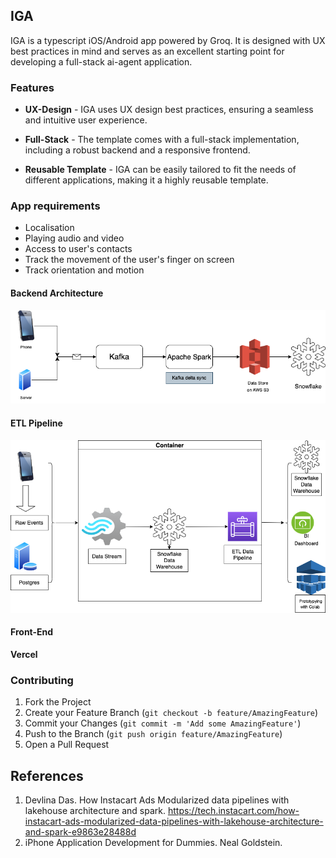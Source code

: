 ## IGA

IGA is a typescript iOS/Android app powered by Groq. It is designed with UX best practices in mind and serves as an excellent starting point for developing a full-stack ai-agent application. 

### Features

* **UX-Design** - IGA uses UX design best practices, ensuring a seamless and intuitive user experience.

* **Full-Stack** - The template comes with a full-stack implementation, including a robust backend and a responsive frontend. 

* **Reusable Template** - IGA can be easily tailored to fit the needs of different applications, making it a highly reusable template.

### App requirements
* Localisation
* Playing audio and video
* Access to user's contacts
* Track the movement of the user's finger on screen
* Track orientation and motion
  

#### Backend Architecture

![Backend Architecture](architecture/backend.png)

#### ETL Pipeline

![ETL Pipeline](architecture/etl.png)


#### Front-End
**Vercel**

### Contributing

1. Fork the Project
2. Create your Feature Branch (`git checkout -b feature/AmazingFeature`)
3. Commit your Changes (`git commit -m 'Add some AmazingFeature'`)
4. Push to the Branch (`git push origin feature/AmazingFeature`)
5. Open a Pull Request


## References

1. Devlina Das. How Instacart Ads Modularized data pipelines with lakehouse architecture and spark. https://tech.instacart.com/how-instacart-ads-modularized-data-pipelines-with-lakehouse-architecture-and-spark-e9863e28488d
2. iPhone Application Development for Dummies. Neal Goldstein. 
